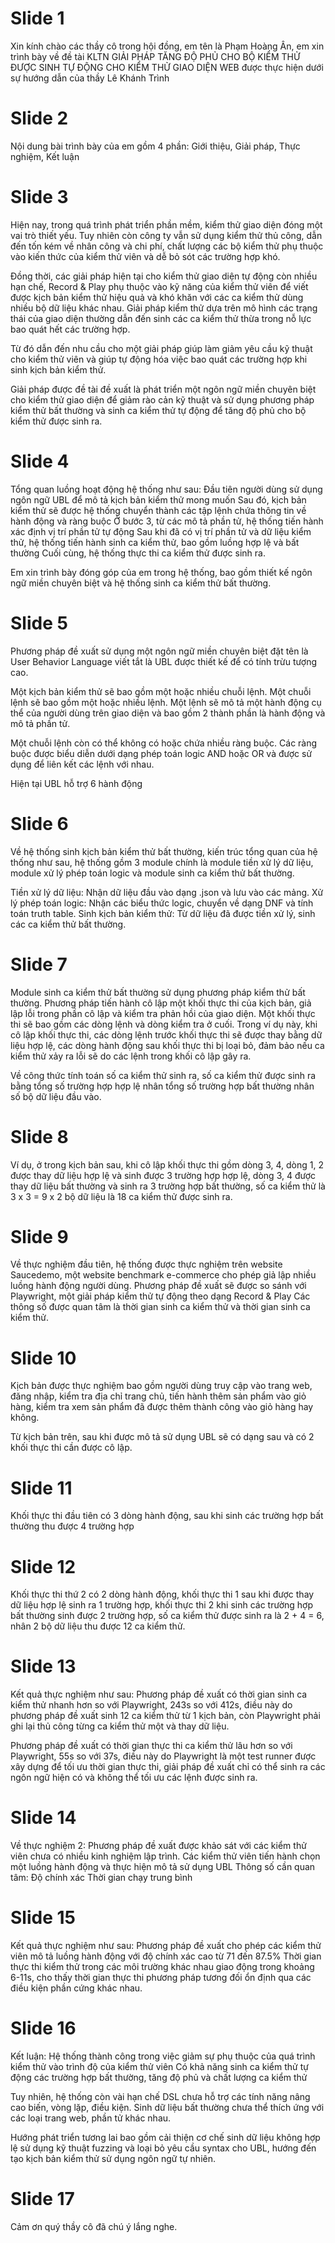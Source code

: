 # Slide 1
Xin kính chào các thầy cô trong hội đồng, em tên là Phạm Hoàng Ân, em xin trình bày về đề tài KLTN GIẢI PHÁP TĂNG ĐỘ PHỦ CHO BỘ KIỂM THỬ ĐƯỢC SINH TỰ ĐỘNG CHO KIỂM THỬ GIAO DIỆN WEB được thực hiện dưới sự hướng dẫn của thầy Lê Khánh Trình

# Slide 2
Nội dung bài trình bày của em gồm 4 phần: Giới thiệu, Giải pháp, Thực nghiệm, Kết luận

# Slide 3
Hiện nay, trong quá trình phát triển phần mềm, kiểm thử giao diện đóng một vai trò thiết yếu. Tuy nhiên còn công ty vẫn sử dụng kiểm thử thủ công, dẫn đến tốn kém về nhân công và chi phí, chất lượng các bộ kiểm thử phụ thuộc vào kiến thức của kiểm thử viên và dễ bỏ sót các trường hợp khó.

Đồng thời, các giải pháp hiện tại cho kiểm thử giao diện tự động còn nhiều hạn chế, Record & Play phụ thuộc vào kỹ năng của kiểm thử viên để viết được kịch bản kiểm thử hiệu quả và khó khăn với các ca kiểm thử dùng nhiều bộ dữ liệu khác nhau. Giải pháp kiểm thử dựa trên mô hình các trạng thái của giao diện thường dẫn đến sinh các ca kiểm thử thừa trong nỗ lực bao quát hết các trường hợp.

Từ đó dẫn đến nhu cầu cho một giải pháp giúp làm giảm yêu cầu kỹ thuật cho kiểm thử viên và giúp tự động hóa việc bao quát các trường hợp khi sinh kịch bản kiểm thử.

Giải pháp được đề tài đề xuất là phát triển một ngôn ngữ miền chuyên biệt cho kiểm thử giao diện để giảm rào cản kỹ thuật và sử dụng phương pháp kiểm thử bất thường và sinh ca kiểm thử tự động để tăng độ phủ cho bộ kiểm thử được sinh ra.

# Slide 4
Tổng quan luồng hoạt động hệ thống như sau:
Đầu tiên người dùng sử dụng ngôn ngữ UBL để mô tả kịch bản kiểm thử mong muốn
Sau đó, kịch bản kiểm thử sẽ được hệ thống chuyển thành các tập lệnh chứa thông tin về hành động và ràng buộc
Ở bước 3, từ các mô tả phần tử, hệ thống tiến hành xác định vị trí phần tử tự động
Sau khi đã có vị trí phần tử và dữ liệu kiểm thử, hệ thống tiến hành sinh ca kiểm thử, bao gồm luồng hợp lệ và bất thường
Cuối cùng, hệ thống thực thi ca kiểm thử được sinh ra.

Em xin trình bày đóng góp của em trong hệ thống, bao gồm thiết kế ngôn ngữ miền chuyên biệt và hệ thống sinh ca kiểm thử bất thường.

# Slide 5
Phương pháp đề xuất sử dụng một ngôn ngữ miền chuyên biệt đặt tên là User Behavior Language viết tắt là UBL được thiết kế để có tính trừu tượng cao.

Một kịch bản kiểm thử sẽ bao gồm một hoặc nhiều chuỗi lệnh. Một chuỗi lệnh sẽ bao gồm một hoặc nhiều lệnh. Một lệnh sẽ mô tả một hành động cụ thể của người dùng trên giao diện và bao gồm 2 thành phần là hành động và mô tả phần tử.

Một chuỗi lệnh còn có thể không có hoặc chứa nhiều ràng buộc. Các ràng buộc được biểu diễn dưới dạng phép toán logic AND hoặc OR và được sử dụng để liên kết các lệnh với nhau.

Hiện tại UBL hỗ trợ 6 hành động

# Slide 6
Về hệ thống sinh kịch bản kiểm thử bất thường, kiến trúc tổng quan của hệ thống như sau, hệ thống gồm 3 module chính là module tiền xử lý dữ liệu, module xử lý phép toán logic và module sinh ca kiểm thử bất thường.

Tiền xử lý dữ liệu: Nhận dữ liệu đầu vào dạng .json và lưu vào các mảng.
Xử lý phép toán logic: Nhận các biểu thức logic, chuyển về dạng DNF và tính toán truth table.
Sinh kịch bản kiểm thử: Từ dữ liệu đã được tiền xử lý, sinh các ca kiểm thử bất thường.

# Slide 7
Module sinh ca kiểm thử bất thường sử dụng phương pháp kiểm thử bất thường. Phương pháp tiến hành cô lập một khối thực thi của kịch bản, giả lập lỗi trong phần cô lập và kiểm tra phản hồi của giao diện. Một khối thực thi sẽ bao gồm các dòng lệnh và dòng kiểm tra ở cuối. Trong ví dụ này, khi cô lập khối thực thi, các dòng lệnh trước khối thực thi sẽ được thay bằng dữ liệu hợp lệ, các dòng hành động sau khối thực thi bị loại bỏ, đảm bảo nếu ca kiểm thử xảy ra lỗi sẽ do các lệnh trong khối cô lập gây ra.

Về công thức tính toán số ca kiểm thử sinh ra, số ca kiểm thử được sinh ra bằng tổng số trường hợp hợp lệ nhân tổng số trường hợp bất thường nhân số bộ dữ liệu đầu vào.

# Slide 8
Ví dụ, ở trong kịch bản sau, khi cô lập khối thực thi gồm dòng 3, 4, dòng 1, 2 được thay dữ liệu hợp lệ và sinh được 3 trường hợp hợp lệ, dòng 3, 4 được thay dữ liệu bất thường và sinh ra 3 trường hợp bất thường, số ca kiểm thử là 3 x 3 = 9 x 2 bộ dữ liệu là 18 ca kiểm thử được sinh ra.

# Slide 9
Về thực nghiệm đầu tiên, hệ thống được thực nghiệm trên website Saucedemo, một website benchmark e-commerce cho phép giả lập nhiều luồng hành động người dùng.
Phương pháp đề xuất sẽ được so sánh với Playwright, một giải pháp kiểm thử tự động theo dạng Record & Play
Các thông số được quan tâm là thời gian sinh ca kiểm thử và thời gian sinh ca kiểm thử.

# Slide 10
Kịch bản được thực nghiệm bao gồm người dùng truy cập vào trang web, đăng nhập, kiểm tra địa chỉ trang chủ, tiến hành thêm sản phẩm vào giỏ hàng, kiểm tra xem sản phẩm đã được thêm thành công vào giỏ hàng hay không.

Từ kịch bản trên, sau khi được mô tả sử dụng UBL sẽ có dạng sau và có 2 khối thực thi cần được cô lập.

# Slide 11
Khối thực thi đầu tiên có 3 dòng hành động, sau khi sinh các trường hợp bất thường thu được 4 trường hợp

# Slide 12
Khối thực thi thứ 2 có 2 dòng hành động, khối thực thi 1 sau khi được thay dữ liệu hợp lệ sinh ra 1 trường hợp, khối thực thi 2 khi sinh các trường hợp bất thường sinh được 2 trường hợp, số ca kiểm thử được sinh ra là 2 + 4 = 6, nhân 2 bộ dữ liệu thu được 12 ca kiểm thử.

# Slide 13
Kết quả thực nghiệm như sau:
Phương pháp đề xuất có thời gian sinh ca kiểm thử nhanh hơn so với Playwright, 243s so với 412s, điều này do phương pháp đề xuất sinh 12 ca kiểm thử từ 1 kịch bản, còn Playwright phải ghi lại thủ công từng ca kiểm thử một và thay dữ liệu.

Phương pháp đề xuất có thời gian thực thi ca kiểm thử lâu hơn so với Playwright, 55s so với 37s, điều này do Playwright là một test runner được xây dựng để tối ưu thời gian thực thi, giải pháp đề xuất chỉ có thể sinh ra các ngôn ngữ hiện có và không thể tối ưu các lệnh được sinh ra.

# Slide 14
Về thực nghiệm 2:
Phương pháp đề xuất được khảo sát với các kiểm thử viên chưa có nhiều kinh nghiệm lập trình.
Các kiểm thử viên tiến hành chọn một luồng hành động và thực hiện mô tả sử dụng UBL
Thông số cần quan tâm:
Độ chính xác
Thời gian chạy trung bình

# Slide 15
Kết quả thực nghiệm như sau:
Phương pháp đề xuất cho phép các kiểm thử viên mô tả luồng hành động với độ chính xác cao từ 71 đến 87.5%
Thời gian thực thi kiểm thử trong các môi trường khác nhau giao động trong khoảng 6-11s, cho thấy thời gian thực thi phương pháp tương đối ổn định qua các điều kiện phần cứng khác nhau.

# Slide 16
Kết luận:
Hệ thống thành công trong việc giảm sự phụ thuộc của quá trình kiểm thử vào trình độ của kiểm thử viên
Có khả năng sinh ca kiểm thử tự động các trường hợp bất thường, tăng độ phủ và chất lượng ca kiểm thử

Tuy nhiên, hệ thống còn vài hạn chế DSL chưa hỗ trợ các tính năng nâng cao biến, vòng lặp, điều kiện.
Sinh dữ liệu bất thường chưa thể thích ứng với các loại trang web, phần tử khác nhau.

Hướng phát triển tương lai bao gồm cải thiện cơ chế sinh dữ liệu không hợp lệ sử dụng kỹ thuật fuzzing và loại bỏ yêu cầu syntax cho UBL, hướng đến tạo kịch bản kiểm thử sử dụng ngôn ngữ tự nhiên.

# Slide 17
Cảm ơn quý thầy cô đã chú ý lắng nghe.